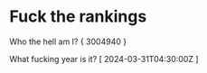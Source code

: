 # Fuck the rankings

Who the hell am I?
{ 3004940 }

What fucking year is it?
[ 2024-03-31T04:30:00Z ]
